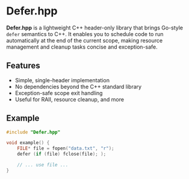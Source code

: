# Defer.hpp

**Defer.hpp** is a lightweight C++ header-only library that brings Go-style `defer` semantics to C++. It enables you to schedule code to run automatically at the end of the current scope, making resource management and cleanup tasks concise and exception-safe.

## Features

- Simple, single-header implementation
- No dependencies beyond the C++ standard library
- Exception-safe scope exit handling
- Useful for RAII, resource cleanup, and more

## Example

```cpp
#include "Defer.hpp"

void example() {
    FILE* file = fopen("data.txt", "r");
    defer (if (file) fclose(file); );

    // ... use file ...
}
```